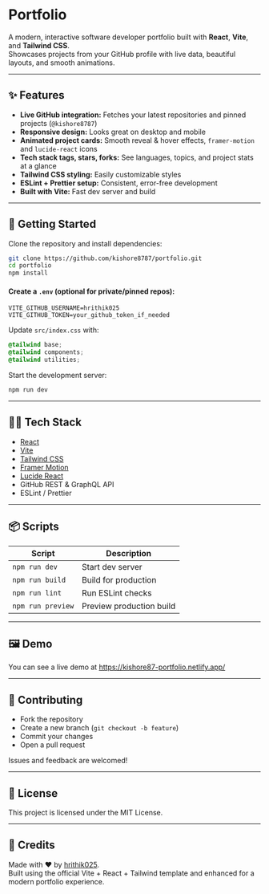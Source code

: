 # Portfolio

A modern, interactive software developer portfolio built with **React**, **Vite**, and **Tailwind CSS**.  
Showcases projects from your GitHub profile with live data, beautiful layouts, and smooth animations.

---

## ✨ Features

- **Live GitHub integration:** Fetches your latest repositories and pinned projects (`@kishore8787`)
- **Responsive design:** Looks great on desktop and mobile
- **Animated project cards:** Smooth reveal & hover effects, `framer-motion` and `lucide-react` icons
- **Tech stack tags, stars, forks:** See languages, topics, and project stats at a glance
- **Tailwind CSS styling:** Easily customizable styles
- **ESLint + Prettier setup:** Consistent, error-free development
- **Built with Vite:** Fast dev server and build

---

## 🚀 Getting Started

Clone the repository and install dependencies:

```bash
git clone https://github.com/kishore8787/portfolio.git
cd portfolio
npm install
```

#### Create a `.env` (optional for private/pinned repos):

```env
VITE_GITHUB_USERNAME=hrithik025
VITE_GITHUB_TOKEN=your_github_token_if_needed
```

Update `src/index.css` with:

```css
@tailwind base;
@tailwind components;
@tailwind utilities;
```

Start the development server:

```bash
npm run dev
```

---

## 🧑‍💻 Tech Stack

- [React](https://react.dev/)
- [Vite](https://vitejs.dev/)
- [Tailwind CSS](https://tailwindcss.com/)
- [Framer Motion](https://www.framer.com/motion/)
- [Lucide React](https://lucide.dev/)
- GitHub REST & GraphQL API
- ESLint / Prettier

---

## 📦 Scripts

| Script            | Description              |
|-------------------|--------------------------|
| `npm run dev`     | Start dev server         |
| `npm run build`   | Build for production     |
| `npm run lint`    | Run ESLint checks        |
| `npm run preview` | Preview production build |

---

## 🖼️ Demo

You can see a live demo at https://kishore87-portfolio.netlify.app/

---

## 🤝 Contributing

- Fork the repository
- Create a new branch (`git checkout -b feature`)
- Commit your changes
- Open a pull request

Issues and feedback are welcomed!

---

## 📑 License

This project is licensed under the MIT License.

---

## 🙌 Credits

Made with ❤️ by [hrithik025](https://github.com/hrithik025).  
Built using the official Vite + React + Tailwind template and enhanced for a modern portfolio experience.
